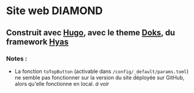 # Site web DIAMOND

## Construit avec [Hugo](https://gohugo.io), avec le theme [Doks](https://getdoks.org), du framework [Hyas](https://gethyas.com)

### Notes : 
- La fonction `toTopButton` (activable dans `/config/_default/params.toml`) ne semble pas fonctionner sur la version du site déployée sur GitHub, alors qu'elle fonctionne en local. _à voir_
